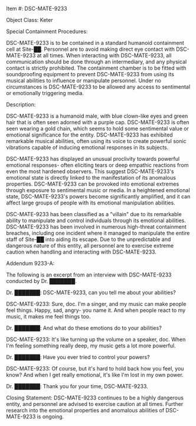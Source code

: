 Item #: DSC-MATE-9233

Object Class: Keter

Special Containment Procedures:

DSC-MATE-9233 is to be contained in a standard humanoid containment cell at Site-██. Personnel are to avoid making direct eye contact with DSC-MATE-9233 at all times. When interacting with DSC-MATE-9233, all communication should be done through an intermediary, and any physical contact is strictly prohibited. The containment chamber is to be fitted with soundproofing equipment to prevent DSC-MATE-9233 from using its musical abilities to influence or manipulate personnel. Under no circumstances is DSC-MATE-9233 to be allowed any access to sentimental or emotionally triggering media.

Description:

DSC-MATE-9233 is a humanoid male, with blue clown-like eyes and green hair that is often seen adorned with a purple cap. DSC-MATE-9233 is often seen wearing a gold chain, which seems to hold some sentimental value or emotional significance for the entity. DSC-MATE-9233 has exhibited remarkable musical abilities, often using its voice to create powerful sonic vibrations capable of inducing emotional responses in its subjects. 

DSC-MATE-9233 has displayed an unusual proclivity towards powerful emotional responses- often eliciting tears or deep empathic reactions from even the most hardened observers. This suggest DSC-MATE-9233's emotional state is directly linked to the manifestation of its anomalous properties. DSC-MATE-9233 can be provoked into emotional extremes through exposure to sentimental music or media. In a heightened emotional state, DSC-MATE-9233's powers become significantly amplified, and it can affect large groups of people with its emotional manipulation abilities.

DSC-MATE-9233 has been classified as a "villain" due to its remarkable ability to manipulate and control individuals through its emotional abilities. DSC-MATE-9233 has been involved in numerous high-threat containment breaches, including one incident where it managed to manipulate the entire staff of Site-██ into aiding its escape. Due to the unpredictable and dangerous nature of this entity, all personnel are to exercise extreme caution when handling and interacting with DSC-MATE-9233. 

Addendum 9233-A:

The following is an excerpt from an interview with DSC-MATE-9233 conducted by Dr. ███████.

Dr. ███████: DSC-MATE-9233, can you tell me about your abilities?

DSC-MATE-9233: Sure, doc. I'm a singer, and my music can make people feel things. Happy, sad, angry- you name it. And when people react to my music, it makes me feel things too.

Dr. ███████: And what do these emotions do to your abilities?

DSC-MATE-9233: It's like turning up the volume on a speaker, doc. When I'm feeling something really deep, my music gets a lot more powerful.

Dr. ███████: Have you ever tried to control your powers?

DSC-MATE-9233: Of course, but it's hard to hold back how you feel, you know? And when I get really emotional, it's like I'm lost in my own power. 

Dr. ███████: Thank you for your time, DSC-MATE-9233.

Closing Statement: DSC-MATE-9233 continues to be a highly dangerous entity, and personnel are advised to exercise caution at all times. Further research into the emotional properties and anomalous abilities of DSC-MATE-9233 is ongoing.